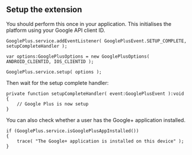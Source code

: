 
## Setup the extension

You should perform this once in your application. This initialises the platform 
using your Google API client ID. 


```as3
GooglePlus.service.addEventListener( GooglePlusEvent.SETUP_COMPLETE, setupCompleteHandler );

var options:GooglePlusOptions = new GooglePlusOptions( ANDROID_CLIENTID, IOS_CLIENTID );

GooglePlus.service.setup( options );
```

Then wait for the setup complete handler:

```as3
private function setupCompleteHandler( event:GooglePlusEvent ):void
{
	// Google Plus is now setup
}
```


You can also check whether a user has the Google+ application installed.

```as3
if (GooglePlus.service.isGooglePlusAppInstalled())
{
	trace( "The Google+ application is installed on this device" );
}
```

